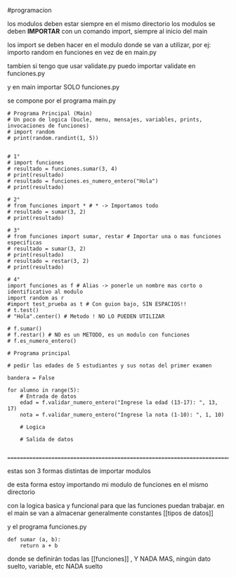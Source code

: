#programacion 

los modulos deben estar siempre en el mismo directorio 
los modulos se deben **IMPORTAR** con un comando import, siempre al inicio del main 

los import se deben hacer en el modulo donde se van a utilizar, por ej: 
importo random en funciones en vez de en main.py

tambien si tengo que usar validate.py
puedo importar validate en funciones.py 

y en main importar SOLO funciones.py

se compone por el programa main.py
```
# Programa Principal (Main)
# Un poco de logica (bucle, menu, mensajes, variables, prints, invocaciones de funciones)
# import random
# print(random.randint(1, 5))


# 1°
# import funciones
# resultado = funciones.sumar(3, 4)
# print(resultado)
# resultado = funciones.es_numero_entero("Hola")
# print(resultado)

# 2° 
# from funciones import * # * -> Importamos todo
# resultado = sumar(3, 2)
# print(resultado)

# 3°
# from funciones import sumar, restar # Importar una o mas funciones especificas
# resultado = sumar(3, 2)
# print(resultado)
# resultado = restar(3, 2)
# print(resultado)

# 4° 
import funciones as f # Alias -> ponerle un nombre mas corto o identificativo al modulo
import random as r
#import test_prueba as t # Con guion bajo, SIN ESPACIOS!!
# t.test()
# "Hola".center() # Metodo ! NO LO PUEDEN UTILIZAR

# f.sumar()
# f.restar() # NO es un METODO, es un modulo con funciones 
# f.es_numero_entero()

# Programa principal

# pedir las edades de 5 estudiantes y sus notas del primer examen

bandera = False

for alumno in range(5):
    # Entrada de datos
    edad = f.validar_numero_entero("Ingrese la edad (13-17): ", 13, 17)
    nota = f.validar_numero_entero("Ingrese la nota (1-10): ", 1, 10)
	
    # Logica
	
    # Salida de datos

   ========================================================================
```
estas son 3 formas distintas de importar modulos

de esta forma estoy importando mi modulo de funciones en el mismo directorio 

con la logica basica y funcional para que las funciones puedan trabajar.
en el main se van a almacenar generalmente constantes [[tipos de datos]]


y el programa funciones.py
```
def sumar (a, b):
	return a + b

```
donde se definirán todas las [[funciones]] , Y NADA MAS, ningún dato suelto, variable, etc NADA suelto
